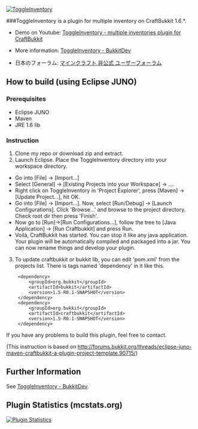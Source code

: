 [![ToggleInventory](http://dev.bukkit.org/media/images/44/639/ToggleInventory.png)](http://dev.bukkit.org/server-mods/toggleinventory/)

###ToggleInventory is a plugin for multiple inventory on CraftBukkit 1.6.*.

* Demo on Youtube: [ToggleInventory - multiple inventories plugin for CraftBukkit](http://www.youtube.com/watch?&v=ZR1HcI4ro-g)

* More information: [ToggleInventory - BukkitDev](http://dev.bukkit.org/server-mods/toggleinventory/)

* 日本のフォーラム: [マインクラフト 非公式 ユーザーフォーラム](http://forum.minecraftuser.jp/viewtopic.php?f=38&t=6442)

## How to build (using Eclipse JUNO)

### Prerequisites
* Eclipse JUNO
* Maven
* JRE 1.6 lib


### Instruction
1. Clone my repo or download zip and extract.
2. Launch Eclipse. Place the ToggleInventory directory into your workspace directory.
  * Go into [File] -> [Import...]
  * Select [General] -> [Existing Projects into your Workspace] -> ....
  * Right click on ToggleInventory in 'Project Explorer', press [Maven] -> [Update Project...], hit OK.
  * Go into [File] -> [Import...]. Now, select [Run/Debug] -> [Launch Configurations]. Click 'Browse...' and browse to the project directory. Check root dir then press 'Finish'.
  * Now go to [Run]->[Run Configurations...], follow the tree to [Java Application] -> [Run Craftbukkit] and press Run.
  * Voilà, CraftBukkit has started. You can stop it like any java application. Your plugin will be automatically compiled and packaged into a jar. You can now rename things and develop your plugin.


3. To update craftbukkit or bukkit lib, you can edit 'pom.xml' from the projects list.
There is tags named 'dependency' in it like this.

		<dependency>
			<groupId>org.bukkit</groupId>
			<artifactId>bukkit</artifactId>
			<version>1.5-R0.1-SNAPSHOT</version>
		</dependency>
		<dependency>
			<groupId>org.bukkit</groupId>
			<artifactId>craftbukkit</artifactId>
			<version>1.5-R0.1-SNAPSHOT</version>
		</dependency>


If you have any problems to build this plugin, feel free to contact.

(This instruction is based on http://forums.bukkit.org/threads/eclipse-juno-maven-craftbukkit-a-plugin-project-template.90715/)


## Further Information

See [ToggleInventory - BukkitDev](http://dev.bukkit.org/server-mods/toggleinventory/).


## Plugin Statistics (mcstats.org)

[![Plugin Statistics](http://mcstats.org/signature/toggleinventory.png)](http://mcstats.org/plugin/ToggleInventory)
